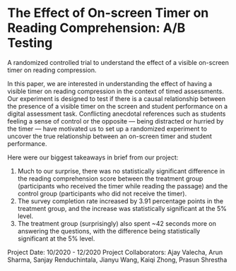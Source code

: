 # The Effect of On-screen Timer on Reading Comprehension: A/B Testing
A randomized controlled trial to understand the effect of a visible on-screen timer on reading compression.

In this paper, we are interested in understanding the effect of having a visible timer on reading compression in the context of timed assessments. Our experiment is designed to test if there is a causal relationship between the presence of a visible timer on the screen and student performance on a digital assessment task. Conflicting anecdotal references such as students feeling a sense of control or the opposite — being distracted or hurried by the timer — have motivated us to set up a randomized experiment to uncover the true relationship between an on-screen timer and student performance.

Here were our biggest takeaways in brief from our project:

1. Much to our surprise, there was no statistically significant difference in the reading comprehension score between the treatment group (participants who received the timer while reading the passage) and the control group (participants who did not receive the timer).
2. The survey completion rate increased by 3.91 percentage points in the treatment group, and the increase was statistically significant at the 5% level.
3. The treatment group (surprisingly) also spent ~42 seconds more on answering the questions, with the difference being statistically significant at the 5% level.

Project Date: 10/2020 - 12/2020
Project Collaborators: Ajay Valecha, Arun Sharma, Sanjay Renduchintala, Jianyu Wang, Kaiqi Zhong, Prasun Shrestha
